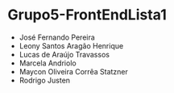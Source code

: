 # Grupo5-FrontEndLista1
* José Fernando Pereira
* Leony Santos Aragão Henrique
* Lucas de Araújo Travassos
* Marcela Andriolo
* Maycon Oliveira Corrêa Statzner
* Rodrigo Justen
